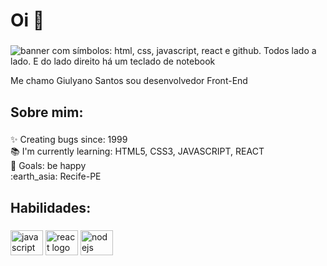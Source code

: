 <h1 align="left">Oi 👋 </h1>

###
<img href='https://drive.google.com/file/d/1zyNItUDK4iOoZCpE5ByZTjxkW2Ojq28w/view?usp=sharing' alt='banner com símbolos: html, css, javascript, react e github. Todos lado a lado. E do lado direito há um teclado de notebook '/>

<p align="left">Me chamo Giulyano Santos sou desenvolvedor Front-End</p>

###

<h2 align="left">Sobre mim:</h2>

###

<p align="left">✨ Creating bugs since: 1999<br>📚 I'm currently learning: HTML5, CSS3, JAVASCRIPT, REACT <br>🎯 Goals: be happy <br> :earth_asia: Recife-PE </p>

###

<h2 align="left">Habilidades:</h2>

###

<div align="left">

  <img src="https://cdn.jsdelivr.net/gh/devicons/devicon/icons/javascript/javascript-original.svg" height="40" width="52" alt="javascript logo"  />
  <img src="https://cdn.jsdelivr.net/gh/devicons/devicon/icons/react/react-original.svg" height="40" width="52" alt="react logo"  />
  <img src="https://cdn.jsdelivr.net/gh/devicons/devicon/icons/github/github-original.svg" height="40" width="52" alt="nodejs logo"  />
</div>

###
